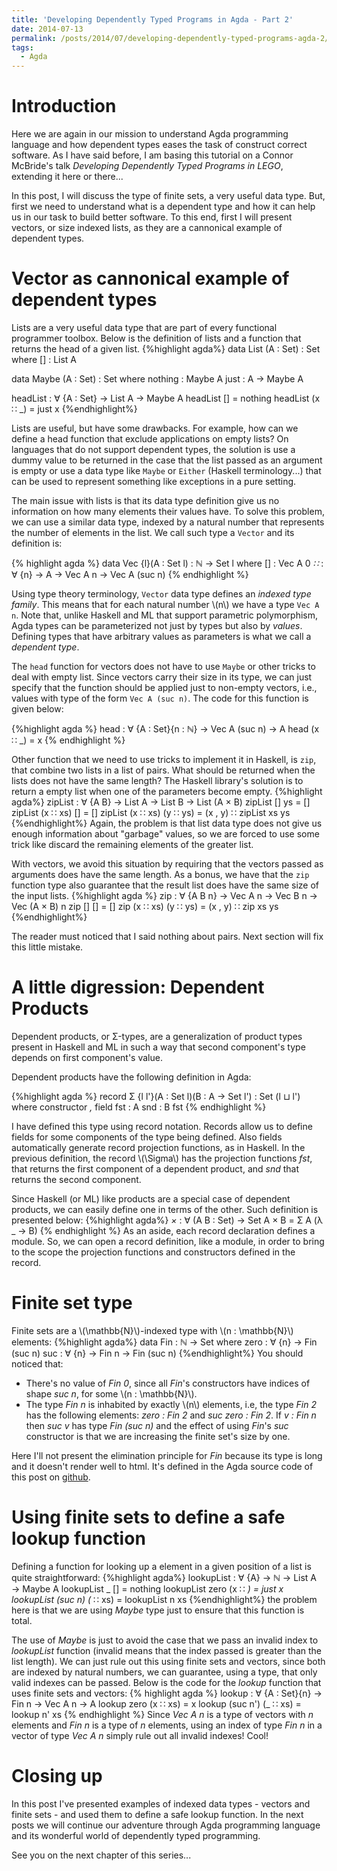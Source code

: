 ```yaml
---
title: 'Developing Dependently Typed Programs in Agda - Part 2'
date: 2014-07-13
permalink: /posts/2014/07/developing-dependently-typed-programs-agda-2/
tags:
  - Agda
---
```


# Introduction

Here we are again in our mission to understand Agda programming
language and how dependent types eases the task of construct correct
software. As I have said before, I am basing this tutorial on a Connor
McBride's talk _Developing Dependently Typed Programs in LEGO_,
extending it here or there...

In this post, I will discuss the type of finite sets, a very useful data
type. But, first we need to understand what is a dependent type and
how it can help us in our task to build better software. To this end,
first I will present vectors, or size indexed lists, as they are a
cannonical example of dependent types.

# Vector as cannonical example of dependent types

Lists are a very useful data type that are part of every functional
programmer toolbox.
Below is the definition of lists and a function that returns
the head of a given list.
{%highlight agda%}
data List (A : Set) : Set where
	[] : List A

data Maybe (A : Set) : Set where
  nothing : Maybe A
  just : A → Maybe A

headList : ∀ {A : Set} → List A → Maybe A
headList [] = nothing
headList (x ∷ _) = just x
{%endhighlight%}

Lists are useful, but have some drawbacks. For example,  how can we define a head
function that exclude applications on empty lists? On languages that
do not support dependent types, the solution is use a dummy value to
be returned in the case that the list passed as an argument is empty
or use a data type like `Maybe` or `Either` (Haskell terminology...)
that can be used to represent something like exceptions in a pure
setting.

The main issue with lists is that its data type definition give us no
information on how many elements their values have. To solve this
problem, we can use a similar data type, indexed by a natural number
that represents the number of elements in the list. We call such type
a `Vector` and its definition is:

{% highlight agda %}
data Vec {l}(A : Set l) : ℕ → Set l where
  [] : Vec A 0
  _∷_ : ∀ {n} → A → Vec A n → Vec A (suc n)
{% endhighlight %}

Using type theory terminology, `Vector` data type defines an _indexed
type family_. This means that for each natural number \\(n\\) we have a
type `Vec A n`. Note that, unlike Haskell and ML that support
parametric polymorphism, Agda types can be parameterized not just by
types but also by _values_. Defining types that have arbitrary values
as parameters is what we call a _dependent type_.

The `head` function for vectors does not have to use  `Maybe` or other
tricks to deal with empty list. Since vectors carry their size in its
type, we can just specify that the function should be applied just to
non-empty vectors, i.e., values with type of the form `Vec A (suc n)`.
The code for this function is given below:

{%highlight agda %}
head : ∀ {A : Set}{n : ℕ} → Vec A (suc n) → A
head (x ∷ _) = x
{% endhighlight %}

Other function that we need to use tricks to implement it in Haskell,
is `zip`, that combine two lists in a list of pairs. What should be
returned when the lists does not have the same length? The Haskell
library's solution is to return a empty list when one of the
parameters become empty.
{%highlight agda%}
zipList : ∀ {A B} → List A → List B → List (A × B)
zipList [] ys = []
zipList (x ∷ xs) [] = []
zipList (x ∷ xs) (y ∷ ys) = (x , y) ∷ zipList xs ys
{%endhighlight%}
Again, the problem is that list data type does not give us enough
information about "garbage" values, so we are forced to use some trick
like discard the remaining elements of the greater list.

With vectors, we avoid this situation by requiring that the vectors
passed as arguments does have the same length. As a bonus, we have
that the `zip` function type also guarantee that the result list does
have the same size of the input lists.
{%highlight agda %}
zip : ∀ {A B n} → Vec A n → Vec B n → Vec (A × B) n
zip [] [] = []
zip (x ∷ xs) (y ∷ ys) = (x , y) ∷ zip xs ys
{%endhighlight%}

The reader must noticed that I said nothing about pairs. Next section
will fix this little mistake.

# A little digression: Dependent Products

Dependent products, or Σ-types, are a generalization of
product types present in Haskell and ML in such a way that second
component's type depends on first component's value.

Dependent products have the following definition in Agda:

{%highlight agda %}
  record Σ {l l'}(A : Set l)(B : A → Set l') : Set (l ⊔ l') where
    constructor _,_
    field
      fst : A
      snd : B fst
{% endhighlight %}

I have defined this type using record notation. Records allow us to
define fields for some components of the type being defined. Also
fields automatically generate record projection functions, as in
Haskell. In the previous definition, the record \\(\Sigma\\) has the
projection functions _fst_, that returns the first component
of a dependent product, and _snd_ that returns the second component.

Since Haskell (or ML) like products are a special case of dependent
products, we can easily define one in terms of the other. Such
definition is presented below:
{%highlight agda%}
_×_ : ∀ (A B : Set) → Set
A × B = Σ A (λ _ → B)
{% endhighlight %}
As an aside, each record declaration defines a module. So, we can open
a record definition, like a module, in order to bring to the scope the
projection functions and constructors defined in the record.

# Finite set type

Finite sets are a \\(\mathbb{N}\\)-indexed type with \\(n : \mathbb{N}\\)
elements:
{%highlight agda%}
data Fin : ℕ → Set where
  zero : ∀ {n} → Fin (suc n)
  suc  : ∀ {n} → Fin n → Fin (suc n)
{%endhighlight%}
You should noticed that:

- There's no value of _Fin 0_, since all _Fin_'s constructors have
  indices of shape _suc n_, for some \\(n : \mathbb{N}\\).
- The type _Fin n_ is inhabited by exactly \\(n\\) elements, i.e, the
  type _Fin 2_ has the following elements: _zero : Fin 2_ and _suc
  zero : Fin 2_. If _v : Fin n_ then _suc v_ has type _Fin (suc n)_
  and the effect of using _Fin_'s _suc_ constructor is that we are
  increasing the finite set's size by one.

Here I'll not present the elimination principle for _Fin_ because its
type is long and it doesn't render well to html. It's defined in the
Agda source code of this post on
[github](https://github.com/rodrigogribeiro/developing-dependently-typed-programs-agda).

# Using finite sets to define a safe lookup function

Defining a function for looking up a element in a given position of a
list is quite straightforward:
{%highlight agda%}
lookupList : ∀ {A} → ℕ → List A → Maybe A
lookupList _ [] = nothing
lookupList zero (x ∷ _) = just x
lookupList (suc n) (_ ∷ xs) = lookupList n xs
{%endhighlight%}
the problem here is that we are using _Maybe_ type just to ensure that
this function is total.

The use of _Maybe_ is just to avoid the case that we pass an invalid
index to  _lookupList_ function (invalid means that the index passed
is greater than the list length). We can just rule out this using
finite sets and vectors, since both are indexed by natural numbers, we
can guarantee, using a type, that only valid indexes can be
passed. Below is the code for the _lookup_ function that uses finite
sets and vectors:
{% highlight agda %}
lookup : ∀ {A : Set}{n} → Fin n → Vec A n → A
lookup zero (x ∷ xs) = x
lookup (suc n') (_ ∷ xs) = lookup n' xs
{% endhighlight %}
Since _Vec A n_ is a type of vectors with _n_ elements and _Fin n_ is
a type of _n_ elements, using an index of type _Fin n_ in a vector of
type _Vec A n_ simply rule out all invalid indexes! Cool!

# Closing up

In this post I've presented examples of indexed data types -
vectors and finite sets - and used them to define a safe lookup
function. In the next posts we will continue our adventure through
Agda programming language and its wonderful world of dependently typed
programming.

See you on the next chapter of this series...
